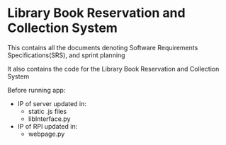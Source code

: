 # Library Book Reservation and Collection System

This contains all the documents denoting Software Requirements Specifications(SRS), and sprint planning

It also contains the code for the Library Book Reservation and Collection System

Before running app:
- IP of server updated in:
    - static .js files
    - libInterface.py
- IP of RPI updated in:
    - webpage.py